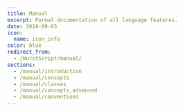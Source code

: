 ```yaml
---
title: Manual
excerpt: Formal documentation of all language features.
date: 2018-09-03
icon:
  name: icon_info
color: blue
redirect_from:
  - /WurstScript/manual/
sections:
  - /manual/introduction
  - /manual/concepts
  - /manual/classes
  - /manual/concepts_advanced
  - /manual/conventions
---
```

